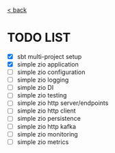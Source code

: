 [< back](../README.md)

# TODO LIST

- [x] sbt multi-project setup
- [x] simple zio application
- [ ] simple zio configuration
- [ ] simple zio logging
- [ ] simple zio DI
- [ ] simple zio testing
- [ ] simple zio http server/endpoints
- [ ] simple zio http client
- [ ] simple zio persistence
- [ ] simple zio http kafka 
- [ ] simple zio monitoring
- [ ] simple zio metrics